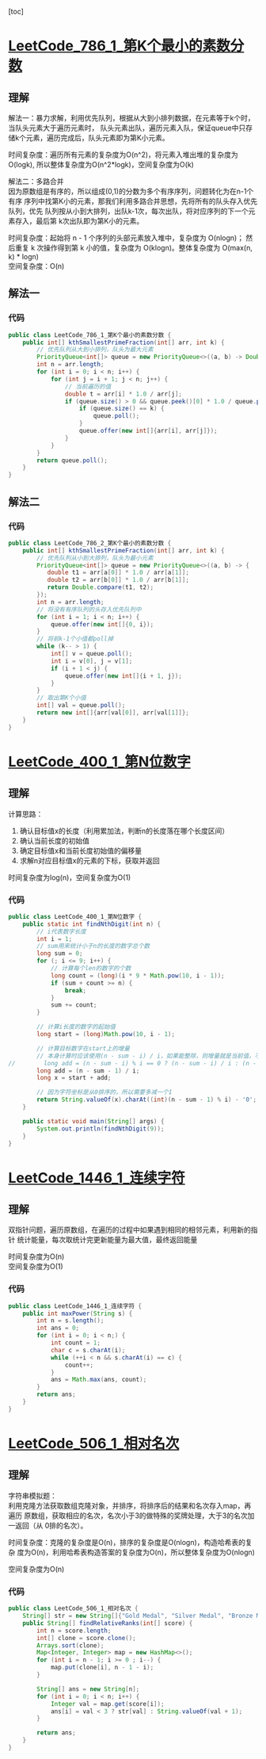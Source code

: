[toc]

# [LeetCode_786_1_第K个最小的素数分数](https://leetcode-cn.com/problems/k-th-smallest-prime-fraction/)
## 理解
解法一：暴力求解，利用优先队列，根据从大到小排列数据，在元素等于k个时，当队头元素大于遍历元素时，
队头元素出队，遍历元素入队，保证queue中只存储k个元素，遍历完成后，队头元素即为第K小元素。

时间复杂度：遍历所有元素的复杂度为O(n^2)，将元素入堆出堆的复杂度为O(logk),
所以整体复杂度为O(n^2*logk)，空间复杂度为O(k)

解法二：多路合并  
因为原数组是有序的，所以组成(0,1)的分数为多个有序序列，问题转化为在n-1个有序
序列中找第K小的元素，那我们利用多路合并思想，先将所有的队头存入优先队列，优先
队列按从小到大排列，出队k-1次，每次出队，将对应序列的下一个元素存入，最后第
k次出队即为第K小的元素。

时间复杂度：起始将 n - 1 个序列的头部元素放入堆中，复杂度为 O(nlogn)；
然后重复 k 次操作得到第 k 小的值，复杂度为 O(klogn)。整体复杂度为 O(max(n, k) * logn)  
空间复杂度：O(n)

## 解法一
### 代码
```java
public class LeetCode_786_1_第K个最小的素数分数 {
    public int[] kthSmallestPrimeFraction(int[] arr, int k) {
        // 优先队列从大到小排列，队头为最大元素
        PriorityQueue<int[]> queue = new PriorityQueue<>((a, b) -> Double.compare(b[0] * 1.0 / b[1], a[0] * 1.0 / a[1]));
        int n = arr.length;
        for (int i = 0; i < n; i++) {
            for (int j = i + 1; j < n; j++) {
                // 当前遍历的值
                double t = arr[i] * 1.0 / arr[j];
                if (queue.size() > 0 && queue.peek()[0] * 1.0 / queue.peek()[1] > t) {
                    if (queue.size() == k) {
                        queue.poll();
                    }
                    queue.offer(new int[]{arr[i], arr[j]});
                }
            }
        }
        return queue.poll();
    }
}
```

## 解法二
### 代码
```java
public class LeetCode_786_2_第K个最小的素数分数 {
    public int[] kthSmallestPrimeFraction(int[] arr, int k) {
        // 优先队列从小到大排列，队头为最小元素
        PriorityQueue<int[]> queue = new PriorityQueue<>((a, b) -> {
           double t1 = arr[a[0]] * 1.0 / arr[a[1]];
           double t2 = arr[b[0]] * 1.0 / arr[b[1]];
           return Double.compare(t1, t2);
        });
        int n = arr.length;
        // 将没有有序队列的头存入优先队列中
        for (int i = 1; i < n; i++) {
            queue.offer(new int[]{0, i});
        }
        // 将前k-1个小值都poll掉
        while (k-- > 1) {
            int[] v = queue.poll();
            int i = v[0], j = v[1];
            if (i + 1 < j) {
                queue.offer(new int[]{i + 1, j});
            }
        }
        // 取出第K个小值
        int[] val = queue.poll();
        return new int[]{arr[val[0]], arr[val[1]]};
    }
}
```

# [LeetCode_400_1_第N位数字](https://leetcode-cn.com/problems/nth-digit/)
## 理解
计算思路：  
1. 确认目标值x的长度（利用累加法，判断n的长度落在哪个长度区间）  
2. 确认当前长度的初始值
3. 确定目标值x和当前长度初始值的偏移量
4. 求解n对应目标值x的元素的下标，获取并返回

时间复杂度为log(n)，空间复杂度为O(1)

### 代码
```java
public class LeetCode_400_1_第N位数字 {
    public static int findNthDigit(int n) {
        // i代表数字长度
        int i = 1;
        // sum用来统计小于n的长度的数字总个数
        long sum = 0;
        for (; i <= 9; i++) {
            // 计算每个len的数字的个数
            long count = (long)(i * 9 * Math.pow(10, i - 1));
            if (sum + count >= n) {
                break;
            }
            sum += count;
        }

        // 计算i长度的数字的起始值
        long start = (long)Math.pow(10, i - 1);

        // 计算目标数字在start上的增量
        // 本身计算时应该使用(n - sum - i) / i，如果能整除，则增量就是当前值，不能整除，增量就是结果+1
//        long add = (n - sum - i) % i == 0 ? (n - sum - i) / i : (n - sum - i) / i + 1;
        long add = (n - sum - 1) / i;
        long x = start + add;

        // 因为字符坐标是从0排序的，所以需要多减一个1
        return String.valueOf(x).charAt((int)(n - sum - 1) % i) - '0';
    }

    public static void main(String[] args) {
        System.out.println(findNthDigit(9));
    }
}
```

# [LeetCode_1446_1_连续字符](https://leetcode-cn.com/problems/consecutive-characters/)
## 理解
双指针问题，遍历原数组，在遍历的过程中如果遇到相同的相邻元素，利用新的指针
统计能量，每次取统计完更新能量为最大值，最终返回能量

时间复杂度为O(n)  
空间复杂度为O(1)

### 代码
```java
public class LeetCode_1446_1_连续字符 {
    public int maxPower(String s) {
        int n = s.length();
        int ans = 0;
        for (int i = 0; i < n;) {
            int count = 1;
            char c = s.charAt(i);
            while (++i < n && s.charAt(i) == c) {
                count++;
            }
            ans = Math.max(ans, count);
        }
        return ans;
    }
}
```



# [LeetCode_506_1_相对名次](https://leetcode-cn.com/problems/relative-ranks/)
## 理解
字符串模拟题：  
利用克隆方法获取数组克隆对象，并排序，将排序后的结果和名次存入map，再遍历
原数组，获取相应的名次，名次小于3的做特殊的奖牌处理，大于3的名次加一返回（从
0排的名次）。

时间复杂度：克隆的复杂度是O(n)，排序的复杂度是O(nlogn)，构造哈希表的复杂
度为O(n)，利用哈希表构造答案的复杂度为O(n)，所以整体复杂度为O(nlogn)

空间复杂度为O(n)

### 代码
```java
public class LeetCode_506_1_相对名次 {
    String[] str = new String[]{"Gold Medal", "Silver Medal", "Bronze Medal"};
    public String[] findRelativeRanks(int[] score) {
        int n = score.length;
        int[] clone = score.clone();
        Arrays.sort(clone);
        Map<Integer, Integer> map = new HashMap<>();
        for (int i = n - 1; i >= 0 ; i--) {
            map.put(clone[i], n - 1 - i);
        }

        String[] ans = new String[n];
        for (int i = 0; i < n; i++) {
            Integer val = map.get(score[i]);
            ans[i] = val < 3 ? str[val] : String.valueOf(val + 1);
        }

        return ans;
    }
}
```